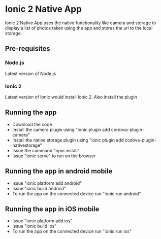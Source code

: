 # Ionic 2 Native App
Ionic 2 Native App uses the native functionality like camera and storage to display a list of photos taken using the app and stores the url to the local storage.

## Pre-requisites

### Node.js

Latest version of Node.js 

### Ionic 2

Latest version of Ionic would install Ionic 2.  Also install the plugin 

## Running the app

* Download the code
* Install the camera plugin using "ionic plugin add cordova-plugin-camera"
* Install the native storage plugin using "ionic plugin add codova-plugin-nativestorage"
* Issue the command "npm install"
* Issue "ionic serve" to run on the browser

## Running the app in android mobile

* Issue "ionic platform add android"
* Issue "ionic build android"
* To run the app on the connected device run "ionic run android"

## Running the app in iOS mobile

* Issue "ionic platform add ios"
* Issue "ionic build ios"
* To run the app on the connected device run "ionic run ios"

